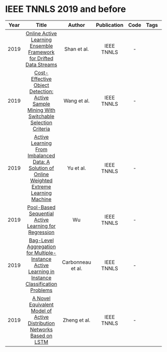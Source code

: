 # IEEE TNNLS 2019 and before

| Year |                                                                      Title                                                                      |      Author       | Publication | Code | Tags | Notes |
|:----:|:-----------------------------------------------------------------------------------------------------------------------------------------------:|:-----------------:|:-----------:|:----:|:----:|:-----:|
| 2019 |     [Online Active Learning Ensemble Framework for Drifted Data Streams](https://ieeexplore.ieee.org/stamp/stamp.jsp?tp=&arnumber=8401336)      |    Shan et al.    | IEEE TNNLS  |  -   |      |       |
| 2019 |    [Cost-Effective Object Detection: Active Sample Mining With Switchable Selection Criteria](https://ieeexplore.ieee.org/document/8421608)     |    Wang et al.    | IEEE TNNLS  |  -   |      |       |
| 2019 |  [Active Learning From Imbalanced Data: A Solution of Online Weighted Extreme Learning Machine](https://ieeexplore.ieee.org/document/8443399)   |     Yu et al.     | IEEE TNNLS  |  -   |      |       |
| 2019 |                      [Pool-Based Sequential Active Learning for Regression](https://ieeexplore.ieee.org/document/8475012)                       |        Wu         | IEEE TNNLS  |  -   |      |       |
| 2019 | [Bag-Level Aggregation for Multiple-Instance Active Learning in Instance Classification Problems](https://ieeexplore.ieee.org/document/8478194) | Carbonneau et al. | IEEE TNNLS  |  -   |      |       |
| 2019 |             [A Novel Equivalent Model of Active Distribution Networks Based on LSTM](https://ieeexplore.ieee.org/document/8598989)              |   Zheng et al.    | IEEE TNNLS  |  -   |      |       |
